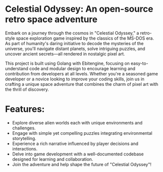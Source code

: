 # Celestial Odyssey: An open-source retro space adventure

Embark on a journey through the cosmos in "Celestial Odyssey," a retro-style space exploration game inspired by the classics of the MS-DOS era. As part of humanity's daring initiative to decode the mysteries of the universe, you'll navigate distant planets, solve intriguing puzzles, and uncover ancient secrets—all rendered in nostalgic pixel art.

This project is built using Golang with Ebitengine, focusing on easy-to-understand code and modular design to encourage learning and contribution from developers at all levels. Whether you're a seasoned game developer or a novice looking to improve your coding skills, join us in crafting a unique space adventure that combines the charm of pixel art with the thrill of discovery.

# Features:

* Explore diverse alien worlds each with unique environments and challenges.
* Engage with simple yet compelling puzzles integrating environmental storytelling.
* Experience a rich narrative influenced by player decisions and interactions.
* Delve into game development with a well-documented codebase designed for learning and collaboration.
* Join the adventure and help shape the future of "Celestial Odyssey"!
